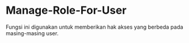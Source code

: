 # Manage-Role-For-User
Fungsi ini digunakan untuk memberikan hak akses yang berbeda pada masing-masing user.
